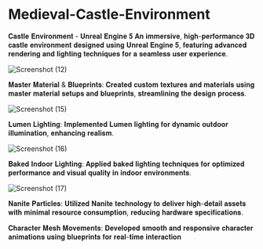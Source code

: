 # Medieval-Castle-Environment

𝐂𝐚𝐬𝐭𝐥𝐞 𝐄𝐧𝐯𝐢𝐫𝐨𝐧𝐦𝐞𝐧𝐭 - 𝐔𝐧𝐫𝐞𝐚𝐥 𝐄𝐧𝐠𝐢𝐧𝐞 𝟓 𝐀𝐧 𝐢𝐦𝐦𝐞𝐫𝐬𝐢𝐯𝐞, 𝐡𝐢𝐠𝐡-𝐩𝐞𝐫𝐟𝐨𝐫𝐦𝐚𝐧𝐜𝐞 𝟑𝐃 𝐜𝐚𝐬𝐭𝐥𝐞 𝐞𝐧𝐯𝐢𝐫𝐨𝐧𝐦𝐞𝐧𝐭 𝐝𝐞𝐬𝐢𝐠𝐧𝐞𝐝 𝐮𝐬𝐢𝐧𝐠 𝐔𝐧𝐫𝐞𝐚𝐥 𝐄𝐧𝐠𝐢𝐧𝐞 𝟓, 𝐟𝐞𝐚𝐭𝐮𝐫𝐢𝐧𝐠 𝐚𝐝𝐯𝐚𝐧𝐜𝐞𝐝 𝐫𝐞𝐧𝐝𝐞𝐫𝐢𝐧𝐠 𝐚𝐧𝐝 𝐥𝐢𝐠𝐡𝐭𝐢𝐧𝐠 𝐭𝐞𝐜𝐡𝐧𝐢𝐪𝐮𝐞𝐬 𝐟𝐨𝐫 𝐚 𝐬𝐞𝐚𝐦𝐥𝐞𝐬𝐬 𝐮𝐬𝐞𝐫 𝐞𝐱𝐩𝐞𝐫𝐢𝐞𝐧𝐜𝐞.

![Screenshot (12)](https://github.com/user-attachments/assets/a550469b-048d-4751-a28c-96c64093f221)

𝐌𝐚𝐬𝐭𝐞𝐫 𝐌𝐚𝐭𝐞𝐫𝐢𝐚𝐥 & 𝐁𝐥𝐮𝐞𝐩𝐫𝐢𝐧𝐭𝐬: 𝐂𝐫𝐞𝐚𝐭𝐞𝐝 𝐜𝐮𝐬𝐭𝐨𝐦 𝐭𝐞𝐱𝐭𝐮𝐫𝐞𝐬 𝐚𝐧𝐝 𝐦𝐚𝐭𝐞𝐫𝐢𝐚𝐥𝐬 𝐮𝐬𝐢𝐧𝐠 𝐦𝐚𝐬𝐭𝐞𝐫 𝐦𝐚𝐭𝐞𝐫𝐢𝐚𝐥 𝐬𝐞𝐭𝐮𝐩𝐬 𝐚𝐧𝐝 𝐛𝐥𝐮𝐞𝐩𝐫𝐢𝐧𝐭𝐬, 𝐬𝐭𝐫𝐞𝐚𝐦𝐥𝐢𝐧𝐢𝐧𝐠 𝐭𝐡𝐞 𝐝𝐞𝐬𝐢𝐠𝐧 𝐩𝐫𝐨𝐜𝐞𝐬𝐬.

![Screenshot (15)](https://github.com/user-attachments/assets/c98734c8-2e73-46ef-8747-c934eda062c3)

𝐋𝐮𝐦𝐞𝐧 𝐋𝐢𝐠𝐡𝐭𝐢𝐧𝐠: 𝐈𝐦𝐩𝐥𝐞𝐦𝐞𝐧𝐭𝐞𝐝 𝐋𝐮𝐦𝐞𝐧 𝐥𝐢𝐠𝐡𝐭𝐢𝐧𝐠 𝐟𝐨𝐫 𝐝𝐲𝐧𝐚𝐦𝐢𝐜 𝐨𝐮𝐭𝐝𝐨𝐨𝐫 𝐢𝐥𝐥𝐮𝐦𝐢𝐧𝐚𝐭𝐢𝐨𝐧, 𝐞𝐧𝐡𝐚𝐧𝐜𝐢𝐧𝐠 𝐫𝐞𝐚𝐥𝐢𝐬𝐦.

![Screenshot (16)](https://github.com/user-attachments/assets/08802bca-67b4-402e-b636-7c4b15edfaec)

𝐁𝐚𝐤𝐞𝐝 𝐈𝐧𝐝𝐨𝐨𝐫 𝐋𝐢𝐠𝐡𝐭𝐢𝐧𝐠: 𝐀𝐩𝐩𝐥𝐢𝐞𝐝 𝐛𝐚𝐤𝐞𝐝 𝐥𝐢𝐠𝐡𝐭𝐢𝐧𝐠 𝐭𝐞𝐜𝐡𝐧𝐢𝐪𝐮𝐞𝐬 𝐟𝐨𝐫 𝐨𝐩𝐭𝐢𝐦𝐢𝐳𝐞𝐝 𝐩𝐞𝐫𝐟𝐨𝐫𝐦𝐚𝐧𝐜𝐞 𝐚𝐧𝐝 𝐯𝐢𝐬𝐮𝐚𝐥 𝐪𝐮𝐚𝐥𝐢𝐭𝐲 𝐢𝐧 𝐢𝐧𝐝𝐨𝐨𝐫 𝐞𝐧𝐯𝐢𝐫𝐨𝐧𝐦𝐞𝐧𝐭𝐬.

![Screenshot (17)](https://github.com/user-attachments/assets/154e7473-42d0-421d-9c0e-554eae117b8a)

𝐍𝐚𝐧𝐢𝐭𝐞 𝐏𝐚𝐫𝐭𝐢𝐜𝐥𝐞𝐬: 𝐔𝐭𝐢𝐥𝐢𝐳𝐞𝐝 𝐍𝐚𝐧𝐢𝐭𝐞 𝐭𝐞𝐜𝐡𝐧𝐨𝐥𝐨𝐠𝐲 𝐭𝐨 𝐝𝐞𝐥𝐢𝐯𝐞𝐫 𝐡𝐢𝐠𝐡-𝐝𝐞𝐭𝐚𝐢𝐥 𝐚𝐬𝐬𝐞𝐭𝐬 𝐰𝐢𝐭𝐡 𝐦𝐢𝐧𝐢𝐦𝐚𝐥 𝐫𝐞𝐬𝐨𝐮𝐫𝐜𝐞 𝐜𝐨𝐧𝐬𝐮𝐦𝐩𝐭𝐢𝐨𝐧, 𝐫𝐞𝐝𝐮𝐜𝐢𝐧𝐠 𝐡𝐚𝐫𝐝𝐰𝐚𝐫𝐞 𝐬𝐩𝐞𝐜𝐢𝐟𝐢𝐜𝐚𝐭𝐢𝐨𝐧𝐬.

𝐂𝐡𝐚𝐫𝐚𝐜𝐭𝐞𝐫 𝐌𝐞𝐬𝐡 𝐌𝐨𝐯𝐞𝐦𝐞𝐧𝐭𝐬: 𝐃𝐞𝐯𝐞𝐥𝐨𝐩𝐞𝐝 𝐬𝐦𝐨𝐨𝐭𝐡 𝐚𝐧𝐝 𝐫𝐞𝐬𝐩𝐨𝐧𝐬𝐢𝐯𝐞 𝐜𝐡𝐚𝐫𝐚𝐜𝐭𝐞𝐫 𝐚𝐧𝐢𝐦𝐚𝐭𝐢𝐨𝐧𝐬 𝐮𝐬𝐢𝐧𝐠 𝐛𝐥𝐮𝐞𝐩𝐫𝐢𝐧𝐭𝐬 𝐟𝐨𝐫 𝐫𝐞𝐚𝐥-𝐭𝐢𝐦𝐞 𝐢𝐧𝐭𝐞𝐫𝐚𝐜𝐭𝐢𝐨𝐧

